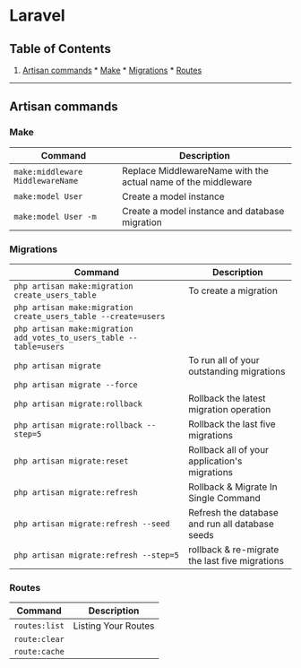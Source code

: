 # Laravel

## Table of Contents

  1. [Artisan commands](#artisan-commands)
    * [Make](#make)
    * [Migrations](#migrations)
    * [Routes](#routes)
    

---
## Artisan commands

### Make
| Command | Description |
| --------- | ------- |
|  `make:middleware MiddlewareName` | Replace MiddlewareName with the actual name of the middleware |
|  `make:model User` | Create a model instance |
|  `make:model User -m` | Create a model instance and database migration|


### Migrations
| Command | Description |
| --------- | ------- |
|  `php artisan make:migration create_users_table` | To create a migration |
|  `php artisan make:migration create_users_table --create=users` |  |
|  `php artisan make:migration add_votes_to_users_table --table=users` |  |
|  `php artisan migrate` | To run all of your outstanding migrations |
|  `php artisan migrate --force` |  |
|  `php artisan migrate:rollback` | Rollback the latest migration operation |
|  `php artisan migrate:rollback --step=5` | Rollback the last five migrations |
|  `php artisan migrate:reset` | Rollback  all of your application's migrations |
|  `php artisan migrate:refresh` | Rollback & Migrate In Single Command |
|  `php artisan migrate:refresh --seed` | Refresh the database and run all database seeds |
|  `php artisan migrate:refresh --step=5` | rollback & re-migrate the last five migrations|


### Routes
| Command | Description |
| --------- | ------- |
|  `routes:list` | Listing Your Routes |
|  `route:clear` |  |
|  `route:cache` | |
